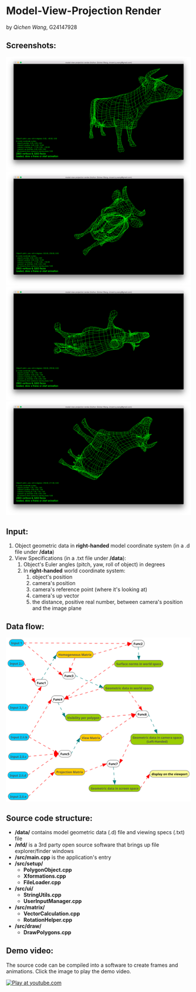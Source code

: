 **Model-View-Projection Render**
================================
by *Qichen Wang*, G24147928

Screenshots:
-----------
![screenshot 1](https://github.com/QichenW/MyRenderDocumentations/blob/master/Lab1/screenshot_1.png "screenshot 1")
![screenshot 2](https://github.com/QichenW/MyRenderDocumentations/blob/master/Lab1/screenshot_2.png "screenshot 2")
![screenshot 3](https://github.com/QichenW/MyRenderDocumentations/blob/master/Lab1/screenshot_3.png "screenshot 3")
![screenshot 4](https://github.com/QichenW/MyRenderDocumentations/blob/master/Lab1/screenshot_4.png "screenshot 4")

Input:
-----
   1. Object geometric data in **right-handed** model coordinate system (in a .d file under **/data**)
   2. View Specifications (in a .txt file under **/data**):
      1. Object's Euler angles (pitch, yaw, roll of object) in degrees
      2. In **right-handed** world coordinate system:
         1. object's position
         2. camera's position
         3. camera's reference point (where it's looking at)
         4. camera's up vector
         5. the distance, positive real number, between camera's position and the image plane 

Data flow:
---------
![flow chart](https://github.com/QichenW/MyRenderDocumentations/blob/master/Lab1/data_flow.png "Data flow chart of the software")

Source code structure:
----------------------
  * **/data/** contains model geometric data (.d) file and viewing specs (.txt) file
  * **/nfd/** is a 3rd party open source software that brings up file explorer/finder windows
  * **/src/main.cpp** is the application's entry
  * **/src/setup/**
    * **PolygonObject.cpp**
    * **Xformations.cpp**
    * **FileLoader.cpp**
  * **/src/ui/**  
    * **StringUtils.cpp**
    * **UserInputManager.cpp**
  * **/src/matrix/**  
    * **VectorCalculation.cpp**
    * **RotationHelper.cpp** 
  * **/src/draw/**  
    * **DrawPolygons.cpp**
    

Demo video:
---------
The source code can be compiled into a software to create frames and animations. Click the image to play the demo video.

[![Play at youtube.com](https://img.youtube.com/vi/fFu08kVndPQ/0.jpg "Play at youtube.com")](https://youtu.be/fFu08kVndPQ)

